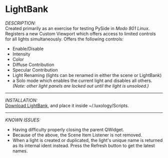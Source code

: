 LightBank
=========


*DESCRIPTION:* <br/>
Created primarily as an exercise for testing PySide in *Modo 801 Linux*. Registers a new Custom Viewport which offers access to limited controls for all lights simultaneously. Offers the following controls:
- Enable/Disable
- Intensity
- Color
- Diffuse Contribution
- Specular Contribution
- Light Renaming (lights can be renamed in either the scene or LightBank)
- a Solo mode which enables the current light and disables all others. *(Note: other light panels are locked out until the light is unsoloed.)*

___

*INSTALLATION:* <br/>
[Download LightBank](http://www.timcrowson.com/downloads/lightbank/LightBank.zip), and place it inside ~/.luxology/Scripts.


___

*KNOWN ISSUES:* <br/>
- Having difficulty properly closing the parent QWidget.
- Because of the above, the Scene Item Listener is not removed.
- When a light is created or duplicated, the light's unique name is returned as its internal ident instead. Press the Refresh button to get the latest names.
